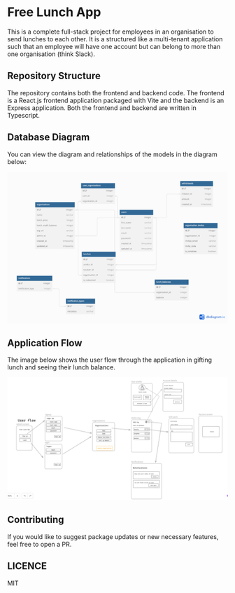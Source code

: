 # Free Lunch App

This is a complete full-stack project for employees in an organisation to send lunches to each other. It is a structured like a multi-tenant application such that an employee will have one account but can belong to more than one organisation (think Slack).

## Repository Structure

The repository contains both the frontend and backend code. The frontend is a React.js frontend application packaged with Vite and the backend is an Express application. Both the frontend and backend are written in Typescript.

## Database Diagram

You can view the diagram and relationships of the models in the diagram below:

![Database Diagram](./docs/free-lunch-db-diagram.png)

## Application Flow

The image below shows the user flow through the application in gifting lunch and seeing their lunch balance.

![User flow](./docs/user-flow.png)

## Contributing

If you would like to suggest package updates or new necessary features, feel free to open a PR.

## LICENCE

MIT

